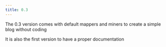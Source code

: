 ```yaml
---
title: 0.3
---
```


The 0.3 version comes with default mappers and miners to create a simple blog without coding

It is also the first version to have a proper documentation

